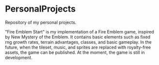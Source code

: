 # PersonalProjects
Repository of my personal projects. 

"Fire Emblem Start" is my implementation of a Fire Emblem game, inspired by New Mystery of the Emblem. It contains basic elements such as fixed rng growth rates, terrain advantages, classes, and basic gameplay.
In the future, when the tileset, music, and sprites are replaced with royalty-free assets, the game can be published. 
At the moment, the game is still in development. 

